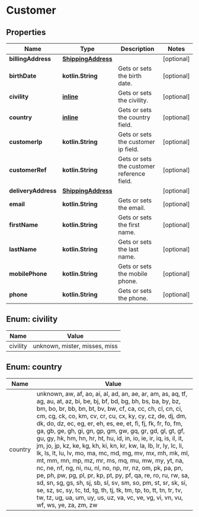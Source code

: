 
# Customer

## Properties
Name | Type | Description | Notes
------------ | ------------- | ------------- | -------------
**billingAddress** | [**ShippingAddress**](ShippingAddress.md) |  |  [optional]
**birthDate** | **kotlin.String** | Gets or sets the birth date. |  [optional]
**civility** | [**inline**](#CivilityEnum) | Gets or sets the civility. |  [optional]
**country** | [**inline**](#CountryEnum) | Gets or sets the country field. |  [optional]
**customerIp** | **kotlin.String** | Gets or sets the customer ip field. |  [optional]
**customerRef** | **kotlin.String** | Gets or sets the customer reference field. |  [optional]
**deliveryAddress** | [**ShippingAddress**](ShippingAddress.md) |  |  [optional]
**email** | **kotlin.String** | Gets or sets the email. |  [optional]
**firstName** | **kotlin.String** | Gets or sets the first name. |  [optional]
**lastName** | **kotlin.String** | Gets or sets the last name. |  [optional]
**mobilePhone** | **kotlin.String** | Gets or sets the mobile phone. |  [optional]
**phone** | **kotlin.String** | Gets or sets the phone. |  [optional]


<a name="CivilityEnum"></a>
## Enum: civility
Name | Value
---- | -----
civility | unknown, mister, misses, miss


<a name="CountryEnum"></a>
## Enum: country
Name | Value
---- | -----
country | unknown, aw, af, ao, ai, al, ad, an, ae, ar, am, as, aq, tf, ag, au, at, az, bi, be, bj, bf, bd, bg, bh, bs, ba, by, bz, bm, bo, br, bb, bn, bt, bv, bw, cf, ca, cc, ch, cl, cn, ci, cm, cg, ck, co, km, cv, cr, cu, cx, ky, cy, cz, de, dj, dm, dk, do, dz, ec, eg, er, eh, es, ee, et, fi, fj, fk, fr, fo, fm, ga, gb, ge, gh, gi, gn, gp, gm, gw, gq, gr, gd, gl, gt, gf, gu, gy, hk, hm, hn, hr, ht, hu, id, in, io, ie, ir, iq, is, il, it, jm, jo, jp, kz, ke, kg, kh, ki, kn, kr, kw, la, lb, lr, ly, lc, li, lk, ls, lt, lu, lv, mo, ma, mc, md, mg, mv, mx, mh, mk, ml, mt, mm, mn, mp, mz, mr, ms, mq, mu, mw, my, yt, na, nc, ne, nf, ng, ni, nu, nl, no, np, nr, nz, om, pk, pa, pn, pe, ph, pw, pg, pl, pr, kp, pt, py, pf, qa, re, ro, ru, rw, sa, sd, sn, sg, gs, sh, sj, sb, sl, sv, sm, so, pm, st, sr, sk, si, se, sz, sc, sy, tc, td, tg, th, tj, tk, tm, tp, to, tt, tn, tr, tv, tw, tz, ug, ua, um, uy, us, uz, va, vc, ve, vg, vi, vn, vu, wf, ws, ye, za, zm, zw



